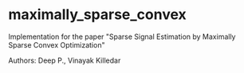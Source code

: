 # maximally_sparse_convex
Implementation for the paper "Sparse Signal Estimation by Maximally Sparse Convex Optimization"

Authors: Deep P., Vinayak Killedar

